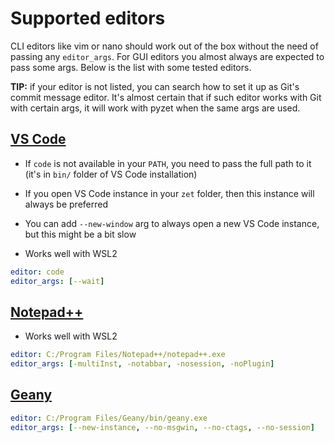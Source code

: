 # Supported editors

CLI editors like vim or nano should work out of the box without the need
of passing any `editor_args`. For GUI editors you almost always are
expected to pass some args. Below is the list with some tested editors.

**TIP:** if your editor is not listed, you can search how to set it up as
Git's commit message editor. It's almost certain that if such editor
works with Git with certain args, it will work with pyzet when the same
args are used.

## [VS Code](https://code.visualstudio.com/)

* If `code` is not available in your `PATH`, you need to pass the full
  path to it (it's in `bin/` folder of VS Code installation)

* If you open VS Code instance in your `zet` folder, then this instance
  will always be preferred

* You can add `--new-window` arg to always open a new VS Code instance,
  but this might be a bit slow

* Works well with WSL2

```yaml
editor: code
editor_args: [--wait]
```

## [Notepad++](https://notepad-plus-plus.org/)

* Works well with WSL2

```yaml
editor: C:/Program Files/Notepad++/notepad++.exe
editor_args: [-multiInst, -notabbar, -nosession, -noPlugin]
```

## [Geany](https://www.geany.org/)

```yaml
editor: C:/Program Files/Geany/bin/geany.exe
editor_args: [--new-instance, --no-msgwin, --no-ctags, --no-session]
```
